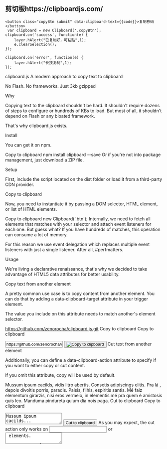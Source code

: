 ## 剪切板https://clipboardjs.com/
    <button class="copyBtn submit" data-clipboard-text={{code}}>复制券码</button>
     var clipboard = new Clipboard('.copyBtn');
    clipboard.on('success', function(e) {
        layer.hAlert("已复制好，可粘贴",1);
        e.clearSelection();
    });

    clipboard.on('error', function(e) {
        layer.hAlert("长按复制",1);
    });

clipboard.js
A modern approach to copy text to clipboard

No Flash. No frameworks. Just 3kb gzipped

 
Why

Copying text to the clipboard shouldn't be hard. It shouldn't require dozens of steps to configure or hundreds of KBs to load. But most of all, it shouldn't depend on Flash or any bloated framework.

That's why clipboard.js exists.

Install

You can get it on npm.

Copy to clipboard
npm install clipboard --save
Or if you're not into package management, just download a ZIP file.

Setup

First, include the script located on the dist folder or load it from a third-party CDN provider.

Copy to clipboard
<script src="dist/clipboard.min.js"></script>
Now, you need to instantiate it by passing a DOM selector, HTML element, or list of HTML elements.

Copy to clipboard
new Clipboard('.btn');
Internally, we need to fetch all elements that matches with your selector and attach event listeners for each one. But guess what? If you have hundreds of matches, this operation can consume a lot of memory.

For this reason we use event delegation which replaces multiple event listeners with just a single listener. After all, #perfmatters.

Usage

We're living a declarative renaissance, that's why we decided to take advantage of HTML5 data attributes for better usability.

Copy text from another element

A pretty common use case is to copy content from another element. You can do that by adding a data-clipboard-target attribute in your trigger element.

The value you include on this attribute needs to match another's element selector.


https://github.com/zenorocha/clipboard.js.git
Copy to clipboard
Copy to clipboard
<!-- Target -->
<input id="foo" value="https://github.com/zenorocha/clipboard.js.git">

<!-- Trigger -->
<button class="btn" data-clipboard-target="#foo">
    <img src="assets/clippy.svg" alt="Copy to clipboard">
</button>
Cut text from another element

Additionally, you can define a data-clipboard-action attribute to specify if you want to either copy or cut content.

If you omit this attribute, copy will be used by default.


Mussum ipsum cacilds, vidis litro abertis. Consetis adipiscings elitis. Pra lá , depois divoltis porris, paradis. Paisis, filhis, espiritis santis. Mé faiz elementum girarzis, nisi eros vermeio, in elementis mé pra quem é amistosis quis leo. Manduma pindureta quium dia nois paga.
Cut to clipboard
Copy to clipboard
<!-- Target -->
<textarea id="bar">Mussum ipsum cacilds...</textarea>

<!-- Trigger -->
<button class="btn" data-clipboard-action="cut" data-clipboard-target="#bar">
    Cut to clipboard
</button>
As you may expect, the cut action only works on <input> or <textarea> elements.

Copy text from attribute

Truth is, you don't even need another element to copy its content from. You can just include a data-clipboard-text attribute in your trigger element.

Copy to clipboard
Copy to clipboard
<!-- Trigger -->
<button class="btn" data-clipboard-text="Just because you can doesn't mean you should — clipboard.js">
    Copy to clipboard
</button>
Events

There are cases where you'd like to show some user feedback or capture what has been selected after a copy/cut operation.

That's why we fire custom events such as success and error for you to listen and implement your custom logic.

Copy to clipboard
var clipboard = new Clipboard('.btn');

clipboard.on('success', function(e) {
    console.info('Action:', e.action);
    console.info('Text:', e.text);
    console.info('Trigger:', e.trigger);

    e.clearSelection();
});

clipboard.on('error', function(e) {
    console.error('Action:', e.action);
    console.error('Trigger:', e.trigger);
});
For a live demonstration, just open your console :)

Tooltips

Each application has different design needs, that's why clipboard.js does not include any CSS or built-in tooltip solution.

The tooltips you see on this demo site were built using GitHub's Primer. You may want to check that out if you're looking for a similar look and feel.

Advanced Usage

If you don't want to modify your HTML, there's a pretty handy imperative API for you to use. All you need to do is declare a function, do your thing, and return a value.

For instance, if you want to dynamically set a target, you'll need to return a Node.

Copy to clipboard
new Clipboard('.btn', {
    target: function(trigger) {
        return trigger.nextElementSibling;
    }
});
If you want to dynamically set a text, you'll return a String.

Copy to clipboard
new Clipboard('.btn', {
    text: function(trigger) {
        return trigger.getAttribute('aria-label');
    }
});
For use in Bootstrap Modals or with any other library that changes the focus you'll want to set the focused element as the container value.

Copy to clipboard
new Clipboard('.btn', {
    container: document.getElementById('modal')
});
Also, if you are working with single page apps, you may want to manage the lifecycle of the DOM more precisely. Here's how you clean up the events and objects that we create.

Copy to clipboard
var clipboard = new Clipboard('.btn');
clipboard.destroy();
Browser Support

This library relies on both Selection and execCommand APIs. The first one is supported by all browsers while the second one is supported in the following browsers.

Chrome logo
Chrome 42+
 Edge logo
Edge 12+
 Firefox logo
Firefox 41+
 Internet Explorer logo
IE 9+
 Opera logo
Opera 29+
 Safari logo
Safari 10+
The good news is that clipboard.js gracefully degrades if you need to support older browsers. All you have to do is show a tooltip saying Copied! when success event is called and Press Ctrl+C to copy when error event is called because the text is already selected.

You can also check if clipboard.js is supported or not by running Clipboard.isSupported(), that way you can hide copy/cut buttons from the UI.

Bonus

A browser extension that adds a "copy to clipboard" button to every code block on GitHub, MDN, Gist, StackOverflow, StackExchange, npm, and even Medium.

Install for Chrome and Firefox.

Made with ♥ by Zeno Rocha under MIT license
Brought to you by Liferay
